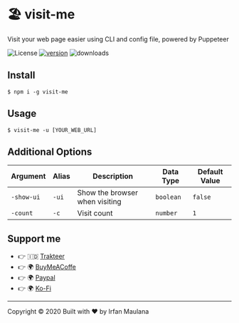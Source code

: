 # 🏖 visit-me

Visit your web page easier using CLI and config file, powered by Puppeteer

![License](https://img.shields.io/github/license/mazipan/visit-me.svg?maxAge=3600) [![version](https://img.shields.io/npm/v/visit-me.svg?maxAge=60)](https://www.npmjs.com/package/visit-me) ![downloads](https://img.shields.io/npm/dt/visit-me.svg?maxAge=3600)

## Install

```
$ npm i -g visit-me
```

## Usage

```
$ visit-me -u [YOUR_WEB_URL]
```

## Additional Options

| Argument   | Alias | Description                    | Data Type | Default Value |
| ---------- | ----- | ------------------------------ | --------- | ------------- |
| `-show-ui` | `-ui` | Show the browser when visiting | `boolean` | `false`       |
| `-count`   | `-c`  | Visit count                    | `number`  | `1`           |

## Support me

- 👉 🇮🇩 [Trakteer](https://trakteer.id/mazipan?utm_source=github)
- 👉 🌍 [BuyMeACoffe](https://www.buymeacoffee.com/mazipan?utm_source=github)
- 👉 🌍 [Paypal](https://www.paypal.me/mazipan?utm_source=github)
- 👉 🌍 [Ko-Fi](https://ko-fi.com/mazipan)

---

Copyright © 2020 Built with ❤️ by Irfan Maulana
